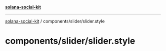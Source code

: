 [**solana-social-kit**](../../../README.md)

***

[solana-social-kit](../../../README.md) / components/slider/slider.style

# components/slider/slider.style
